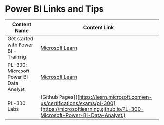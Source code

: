 # Power BI Links and Tips

| Content Name                                   | Content Link                                                                 |
|-----------------------------------------------|------------------------------------------------------------------------------|
| Get started with Power BI - Training          | [Microsoft Learn](https://learn.microsoft.com/en-us/training/paths/get-started-power-bi/) |
| PL-300: Microsoft Power BI Data Analyst       | [Microsoft Learn](https://learn.microsoft.com/en-us/certifications/exams/pl-300) |
| PL-300 Labs                                   | [Github Pages]([https://learn.microsoft.com/en-us/certifications/exams/pl-300](https://microsoftlearning.github.io/PL-300-Microsoft-Power-BI-Data-Analyst/) |
